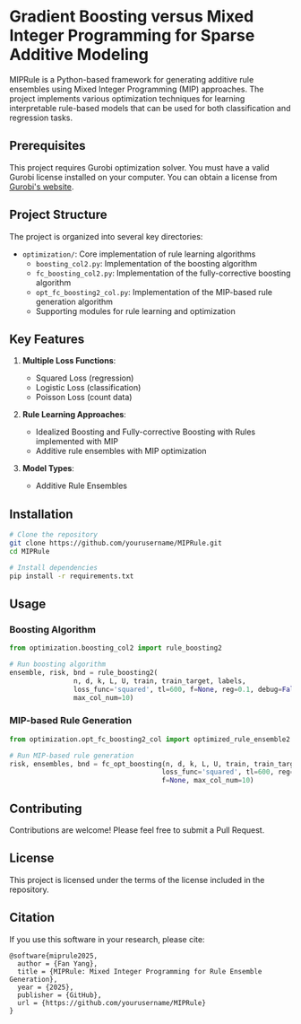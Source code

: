 # Gradient Boosting versus Mixed Integer Programming for Sparse Additive Modeling

MIPRule is a Python-based framework for generating additive rule ensembles using Mixed Integer Programming (MIP) approaches. The project implements various optimization techniques for learning interpretable rule-based models that can be used for both classification and regression tasks.

## Prerequisites

This project requires Gurobi optimization solver. You must have a valid Gurobi license installed on your computer. You can obtain a license from [Gurobi's website](https://www.gurobi.com/downloads/).

## Project Structure

The project is organized into several key directories:

- `optimization/`: Core implementation of rule learning algorithms
  - `boosting_col2.py`: Implementation of the boosting algorithm
  - `fc_boosting_col2.py`: Implementation of the fully-corrective boosting algorithm
  - `opt_fc_boosting2_col.py`: Implementation of the MIP-based rule generation algorithm
  - Supporting modules for rule learning and optimization

## Key Features

1. **Multiple Loss Functions**:
   - Squared Loss (regression)
   - Logistic Loss (classification)
   - Poisson Loss (count data)

2. **Rule Learning Approaches**:
   - Idealized Boosting and Fully-corrective Boosting with Rules implemented with MIP
   - Additive rule ensembles with MIP optimization

3. **Model Types**:
   - Additive Rule Ensembles

## Installation

```bash
# Clone the repository
git clone https://github.com/yourusername/MIPRule.git
cd MIPRule

# Install dependencies
pip install -r requirements.txt
```

## Usage

### Boosting Algorithm

```python
from optimization.boosting_col2 import rule_boosting2

# Run boosting algorithm
ensemble, risk, bnd = rule_boosting2(
                n, d, k, L, U, train, train_target, labels, 
                loss_func='squared', tl=600, f=None, reg=0.1, debug=False,
                max_col_num=10)
```

### MIP-based Rule Generation

```python
from optimization.opt_fc_boosting2_col import optimized_rule_ensemble2

# Run MIP-based rule generation
risk, ensembles, bnd = fc_opt_boosting(n, d, k, L, U, train, train_target, labels,
                                      loss_func='squared', tl=600, reg=0.1, debug=False,
                                      f=None, max_col_num=10)
```


## Contributing

Contributions are welcome! Please feel free to submit a Pull Request.

## License

This project is licensed under the terms of the license included in the repository.

## Citation

If you use this software in your research, please cite:

```
@software{miprule2025,
  author = {Fan Yang},
  title = {MIPRule: Mixed Integer Programming for Rule Ensemble Generation},
  year = {2025},
  publisher = {GitHub},
  url = {https://github.com/yourusername/MIPRule}
}
```